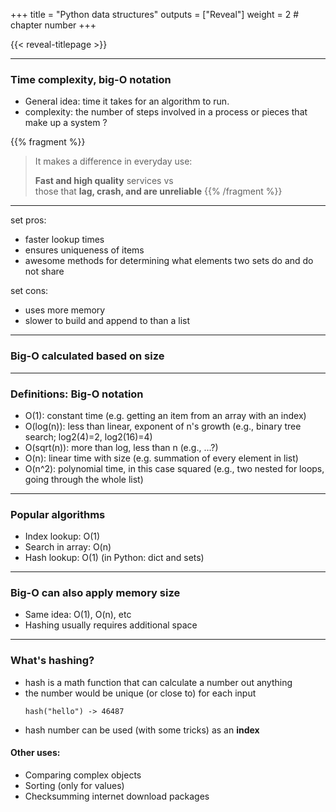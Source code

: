 +++
title = "Python data structures"
outputs = ["Reveal"]
weight = 2 # chapter number
+++

{{< reveal-titlepage >}}
  
---

### Time complexity, big-O notation

- General idea: time it takes for an algorithm to run.
- complexity: the number of steps involved in a process or pieces that make up a system ?

{{% fragment %}}
> It makes a difference in everyday use:
>
> **Fast and high quality** services vs <br> those that **lag, crash, and are unreliable**
{{% /fragment %}}

---

set pros:
 * faster lookup times
 * ensures uniqueness of items
 * awesome methods for determining what elements two sets do and do not share

set cons:
 * uses more memory
 * slower to build and append to than a list
 
---

### Big-O calculated based on size

---

### Definitions: Big-O notation

- O(1): constant time 
    (e.g. getting an item from an array with an index)
- O(log(n)): less than linear, exponent of n's growth (e.g., binary tree search; log2(4)=2, log2(16)=4)
- O(sqrt(n)): more than log, less than n (e.g., ...?)
- O(n): linear time with size (e.g. summation of every element in list)
- O(n^2): polynomial time, in this case squared (e.g., two nested for loops, going through the whole list)

---

### Popular algorithms

- Index lookup: O(1)
- Search in array: O(n)
- Hash lookup: O(1) (in Python: dict and sets)

---

### Big-O can also apply memory size

- Same idea: O(1), O(n), etc
- Hashing usually requires additional space

---

### What's hashing?

- hash is a math function that can calculate a number out anything
- the number would be unique (or close to) for each input
  ```
  hash("hello") -> 46487
  ```
- hash number can be used (with some tricks) as an **index**

#### Other uses:

- Comparing complex objects
- Sorting (only for values)
- Checksumming internet download packages

